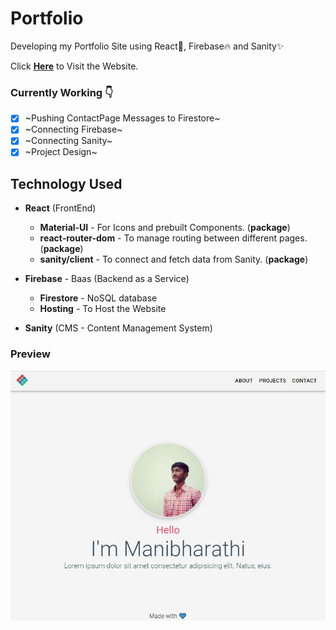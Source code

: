 # Portfolio
Developing my Portfolio Site using React🚀, Firebase🔥 and Sanity✨

Click [**Here**](https://manibarathi.web.app/) to Visit the Website.

### Currently Working 👇
- [x] ~Pushing ContactPage Messages to Firestore~
- [x] ~Connecting Firebase~
- [x] ~Connecting Sanity~
- [x] ~Project Design~

## Technology Used
* **React** (FrontEnd)
    * **Material-UI** - For Icons and prebuilt Components. (**package**)
    * **react-router-dom** - To manage routing between different pages. (**package**)
    * **sanity/client** - To connect and fetch data from Sanity. (**package**)

* **Firebase** - Baas (Backend as a Service)
    * **Firestore** - NoSQL database
    * **Hosting** - To Host the Website

* **Sanity** (CMS - Content Management System)

### Preview
<img src="./public/preview.JPG" />